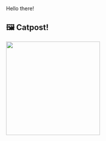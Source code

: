 Hello there!



## 🖼️ Catpost!

<sub>
    <img src="https://cdn2.thecatapi.com/images/5jb.gif" height="256">
</sub>

